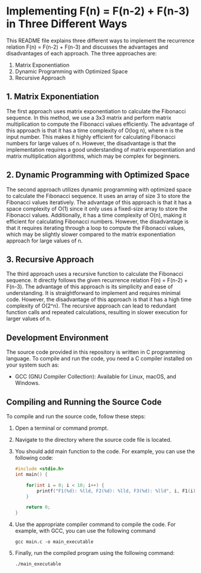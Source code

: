 # Implementing F(n) = F(n-2) + F(n-3) in Three Different Ways

This README file explains three different ways to implement the recurrence relation F(n) = F(n-2) + F(n-3) and discusses the advantages and disadvantages of each approach. The three approaches are:

1. Matrix Exponentiation
2. Dynamic Programming with Optimized Space
3. Recursive Approach

## 1. Matrix Exponentiation

The first approach uses matrix exponentiation to calculate the Fibonacci sequence. In this method, we use a 3x3 matrix and perform matrix multiplication to compute the Fibonacci values efficiently. The advantage of this approach is that it has a time complexity of O(log n), where n is the input number. This makes it highly efficient for calculating Fibonacci numbers for large values of n. However, the disadvantage is that the implementation requires a good understanding of matrix exponentiation and matrix multiplication algorithms, which may be complex for beginners.

## 2. Dynamic Programming with Optimized Space

The second approach utilizes dynamic programming with optimized space to calculate the Fibonacci sequence. It uses an array of size 3 to store the Fibonacci values iteratively. The advantage of this approach is that it has a space complexity of O(1) since it only uses a fixed-size array to store the Fibonacci values. Additionally, it has a time complexity of O(n), making it efficient for calculating Fibonacci numbers. However, the disadvantage is that it requires iterating through a loop to compute the Fibonacci values, which may be slightly slower compared to the matrix exponentiation approach for large values of n.

## 3. Recursive Approach

The third approach uses a recursive function to calculate the Fibonacci sequence. It directly follows the given recurrence relation F(n) = F(n-2) + F(n-3). The advantage of this approach is its simplicity and ease of understanding. It is straightforward to implement and requires minimal code. However, the disadvantage of this approach is that it has a high time complexity of O(2^n). The recursive approach can lead to redundant function calls and repeated calculations, resulting in slower execution for larger values of n.

## Development Environment

The source code provided in this repository is written in C programming language. To compile and run the code, you need a C compiler installed on your system such as:

- GCC (GNU Compiler Collection): Available for Linux, macOS, and Windows.

## Compiling and Running the Source Code

To compile and run the source code, follow these steps:

1. Open a terminal or command prompt.

2. Navigate to the directory where the source code file is located.

3. You should add main function to the code. For example, you can use the following code:

   ```c
   #include <stdio.h>
   int main() {

       for(int i = 0; i < 10; i++) {
           printf("F1(%d): %lld, F2(%d): %lld, F3(%d): %lld", i, F1(i), i, F2(i), i, F3(i));
       }

       return 0;
   }
   ```

4. Use the appropriate compiler command to compile the code. For example, with GCC, you can use the following command

   ```shell
   gcc main.c -o main_executable
   ```

5. Finally, run the compiled program using the following command:

   ```shell
   ./main_executable
   ```
